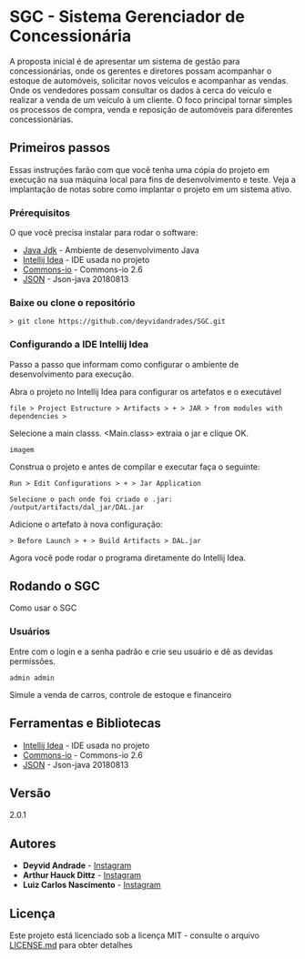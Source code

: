 
# SGC - Sistema Gerenciador de Concessionária

A proposta inicial é de apresentar um sistema de gestão para concessionárias, onde os gerentes e diretores possam acompanhar o estoque de automóveis, solicitar novos veículos e acompanhar as vendas. Onde os vendedores possam consultar os dados à cerca do veículo e realizar a venda de um veículo à um cliente. O foco principal tornar simples os processos de compra, venda e reposição de automóveis para diferentes concessionárias.

## Primeiros passos

Essas instruções farão com que você tenha uma cópia do projeto em execução na sua máquina local para fins de desenvolvimento e teste. Veja a implantação de notas sobre como implantar o projeto em um sistema ativo.

### Prérequisitos

O que você precisa instalar para rodar o software:
* [Java Jdk](https://www.oracle.com/technetwork/pt/java/javase/downloads/jdk8-downloads-2133151.html) - Ambiente de desenvolvimento Java
* [Intellij Idea](https://www.jetbrains.com/idea/download/) - IDE usada no projeto
* [Commons-io](https://commons.apache.org/proper/commons-io/download_io.cgi) - Commons-io 2.6
* [JSON](https://github.com/stleary/JSON-java) - Json-java 20180813




### Baixe ou clone o repositório
```
> git clone https://github.com/deyvidandrades/SGC.git
```

### Configurando a IDE Intellij Idea

Passo a passo que informam como configurar o ambiente de desenvolvimento para execução.


Abra o projeto no Intellij Idea para configurar os artefatos e o executável

```
file > Project Estructure > Artifacts > + > JAR > from modules with dependencies >
```
Selecione a main classs. <Main.class> extraia o jar e clique OK.
```
imagem
```
Construa o projeto e antes de compilar e executar faça o seguinte:
```
Run > Edit Configurations > + > Jar Application

Selecione o pach onde foi criado o .jar:
/output/artifacts/dal_jar/DAL.jar
```
Adicione o artefato à nova configuração:
```
> Before Launch > + > Build Artifacts > DAL.jar
```

Agora você pode rodar o programa diretamente do Intellij Idea.

## Rodando o SGC

Como usar o SGC

### Usuários

Entre com o login e a senha padrão e crie seu usuário e dê as devidas permissões.

```
admin admin
```
Simule a venda de carros, controle de estoque e financeiro

## Ferramentas e Bibliotecas

* [Intellij Idea](https://www.jetbrains.com/idea/download/) - IDE usada no projeto
* [Commons-io](https://commons.apache.org/proper/commons-io/download_io.cgi) - Commons-io 2.6
* [JSON](https://github.com/stleary/JSON-java) - Json-java 20180813

## Versão

2.0.1

## Autores

* **Deyvid Andrade** - [Instagram](https://instagram.com/deyvidandrades)
 * **Arthur Hauck Dittz** - [Instagram](https://instagram.com/arthurhd)
 * **Luiz Carlos Nascimento** - [Instagram](https://instagram.com/luizcnfilho)

## Licença
Este projeto está licenciado sob a licença MIT - consulte o arquivo [LICENSE.md](LICENSE.md) para obter detalhes
